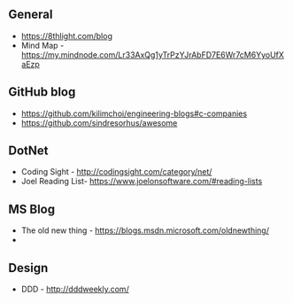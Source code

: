 ## General
* https://8thlight.com/blog
* Mind Map - https://my.mindnode.com/Lr33AxQg1yTrPzYJrAbFD7E6Wr7cM6YyoUfXaEzp

## GitHub blog 
* https://github.com/kilimchoi/engineering-blogs#c-companies
* https://github.com/sindresorhus/awesome

## DotNet
* Coding Sight - http://codingsight.com/category/net/
* Joel Reading List-  https://www.joelonsoftware.com/#reading-lists

## MS Blog
* The old new thing - https://blogs.msdn.microsoft.com/oldnewthing/
* 


## Design
* DDD - http://dddweekly.com/
